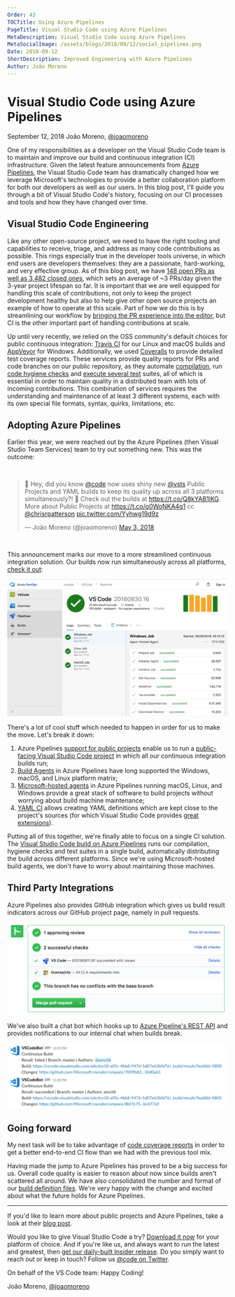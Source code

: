 ```yaml
---
Order: 43
TOCTitle: Using Azure Pipelines
PageTitle: Visual Studio Code using Azure Pipelines
MetaDescription: Visual Studio Code using Azure Pipelines
MetaSocialImage: /assets/blogs/2018/09/12/social_pipelines.png
Date: 2018-09-12
ShortDescription: Improved Engineering with Azure Pipelines
Author: João Moreno
---
```


# Visual Studio Code using Azure Pipelines

September 12, 2018 João Moreno, [@joaomoreno](https://twitter.com/joaomoreno)

One of my responsibilities as a developer on the Visual Studio Code team is to
maintain and improve our build and continuous integration (CI) infrastructure.
Given the latest feature announcements from
[Azure Pipelines](https://aka.ms/azurecicd), the Visual Studio Code team has
dramatically changed how we leverage Microsoft's technologies to provide a
better collaboration platform for both our developers as well as our users. In
this blog post, I'll guide you through a bit of Visual Studio Code's history,
focusing on our CI processes and tools and how they have changed over time.

## Visual Studio Code Engineering

Like any other open-source project, we need to have the right tooling and
capabilities to receive, triage, and address as many code contributions as
possible. This rings especially true in the developer tools universe, in which
end users are developers themselves: they are a passionate, hard-working, and
very effective group. As of this blog post, we have
[148 open PRs as well as 3,482 closed ones](https://github.com/Microsoft/vscode/pulls),
which sets an average of ~3 PRs/day given the 3-year project lifespan so far. It
is important that we are well equipped for handling this scale of contributions,
not only to keep the project development healthy but also to help give other
open source projects an example of how to operate at this scale. Part of how we
do this is by streamlining our workflow by
[bringing the PR experience into the editor](/blogs/2018/09/10/introducing-github-pullrequests),
but CI is the other important part of handling contributions at scale.

Up until very recently, we relied on the OSS community's default choices for
public continuous integration: [Travis CI](https://travis-ci.org/) for our Linux
and macOS builds and [AppVeyor](https://www.appveyor.com/) for Windows.
Additionally, we used [Coveralls](https://coveralls.io/) to provide detailed
test coverage reports. These services provide quality reports for PRs and code
branches on our public repository, as they automate
[compilation](https://github.com/Microsoft/vscode/blob/master/build/lib/compilation.ts),
run
[code hygiene checks](https://github.com/Microsoft/vscode/blob/master/build/gulpfile.hygiene.js)
and [execute several test](https://github.com/Microsoft/vscode/tree/master/test)
suites, all of which is essential in order to maintain quality in a distributed
team with lots of incoming contributions. This combination of services requires
the understanding and maintenance of at least 3 different systems, each with its
own special file formats, syntax, quirks, limitations, etc.

## Adopting Azure Pipelines

Earlier this year, we were reached out by the Azure Pipelines (then Visual
Studio Team Services) team to try out something new. This was the outcome:

<br />

<blockquote class="twitter-tweet" data-lang="en" data-cards="hidden"><p lang="en" dir="ltr">🎉 Hey, did you know <a href="https://twitter.com/code?ref_src=twsrc%5Etfw">@code</a> now uses shiny new <a href="https://twitter.com/VSTS?ref_src=twsrc%5Etfw">@vsts</a> Public Projects and YAML builds to keep its quality up across all 3 platforms simultaneously?! 🤯 Check out the builds at <a href="https://t.co/Q8kYAB1lKG">https://t.co/Q8kYAB1lKG</a>. More about Public Projects at <a href="https://t.co/o0WoNKA4g1">https://t.co/o0WoNKA4g1</a> cc <a href="https://twitter.com/chrisrpatterson?ref_src=twsrc%5Etfw">@chrisrpatterson</a> <a href="https://t.co/Yyhwg19d9z">pic.twitter.com/Yyhwg19d9z</a></p>&mdash; João Moreno (@joaomoreno) <a href="https://twitter.com/joaomoreno/status/991958010661670912?ref_src=twsrc%5Etfw">May 3, 2018</a></blockquote>
<script async src="https://platform.twitter.com/widgets.js" charset="utf-8"></script>

<br />

This announcement marks our move to a more streamlined continuous integration
solution. Our builds now run simultaneously across all platforms,
[check it out](https://aka.ms/vscode-builds):

![VSCode Project Build Page](build.png)

There's a lot of cool stuff which needed to happen in order for us to make the
move. Let's break it down:

1. Azure Pipelines
   [support for public projects](https://docs.microsoft.com/azure/devops/organizations/public)
   enable us to run a
   [public-facing Visual Studio Code project](https://dev.azure.com/vscode/VSCode/_build?definitionId=1)
   in which all our continuous integration builds run;
2. [Build Agents](https://docs.microsoft.com/azure/devops/pipelines/agents/agents)
   in Azure Pipelines have long supported the Windows, macOS, and Linux platform
   matrix;
3. [Microsoft-hosted agents](https://docs.microsoft.com/azure/devops/pipelines/agents/hosted)
   in Azure Pipelines running macOS, Linux, and Windows provide a great stack of
   software to build projects without worrying about build machine maintenance;
4. [YAML CI](https://docs.microsoft.com/azure/devops/pipelines/get-started-yaml)
   allows creating YAML definitions which are kept close to the project's
   sources (for which Visual Studio Code provides
   [great extensions](https://marketplace.visualstudio.com/search?term=yaml&target=VSCode&category=All%20categories&sortBy=Relevance)).

Putting all of this together, we're finally able to focus on a single CI
solution. The
[Visual Studio Code build on Azure Pipelines](https://dev.azure.com/vscode/VSCode/_build/results?buildId=5876&view=logs)
runs our compilation, hygiene checks and test suites in a single build,
automatically distributing the build across different platforms. Since we're
using Microsoft-hosted build agents, we don't have to worry about maintaining
those machines.

## Third Party Integrations

Azure Pipelines also provides GitHub integration which gives us build result
indicators across our GitHub project page, namely in pull requests.

![Pull Request Integration](pr.png)

We've also built a chat bot which hooks up to
[Azure Pipeline's REST API](https://docs.microsoft.com/rest/api/vsts/build/?view=vsts-rest-4.1)
and provides notifications to our internal chat when builds break.

![Chat Bot Automation](slack.png)

## Going forward

My next task will be to take advantage of
[code coverage reports](https://docs.microsoft.com/azure/devops/pipelines/tasks/test/publish-code-coverage-results)
in order to get a better end-to-end CI flow than we had with the previous tool
mix.

Having made the jump to Azure Pipelines has proved to be a big success for us.
Overall code quality is easier to reason about now since builds aren't scattered
all around. We have also consolidated the number and format of our
[build definition files](https://github.com/Microsoft/vscode/blob/master/build/tfs/product-build.yml).
We're very happy with the change and excited about what the future holds for
Azure Pipelines.

---

If you'd like to learn more about public projects and Azure Pipelines, take a
look at their [blog post](https://aka.ms/azurecicd).

Would you like to give Visual Studio Code a try?
[Download it now](https://code.visualstudio.com/Download) for your platform of
choice. And if you're like us, and always want to run the latest and greatest,
then
[get our daily-built Insider release](https://code.visualstudio.com/insiders/).
Do you simply want to reach out or keep in touch? Follow us
[@code on Twitter](https://twitter.com/code).

On behalf of the VS Code team: Happy Coding!

João Moreno, [@joaomoreno](https://twitter.com/joaomoreno)
